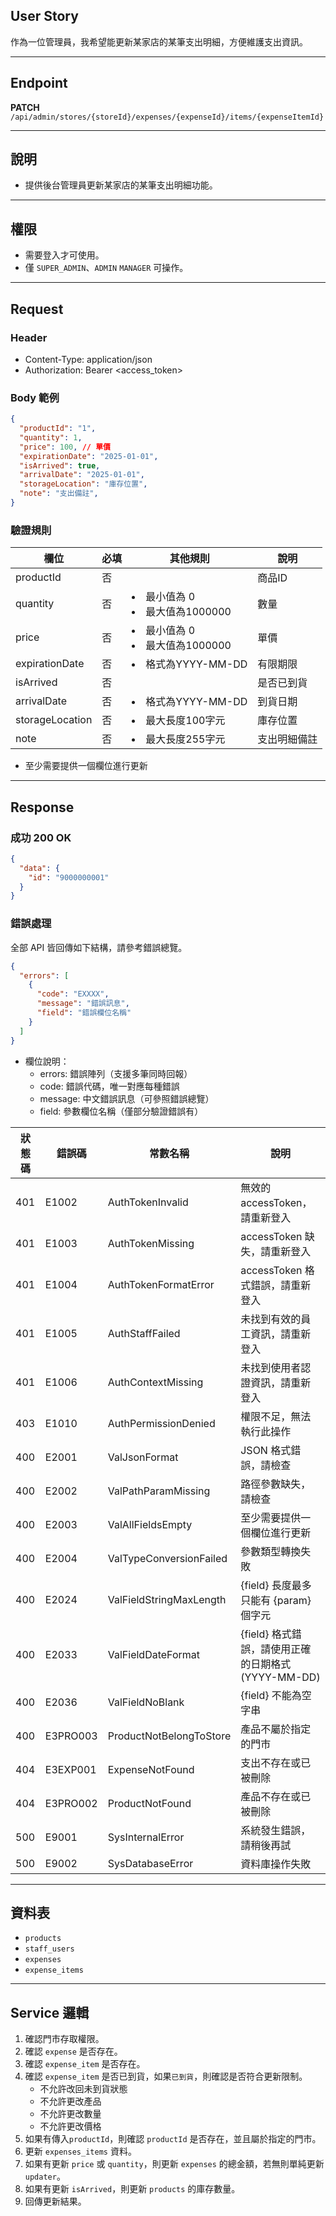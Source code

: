 ## User Story

作為一位管理員，我希望能更新某家店的某筆支出明細，方便維護支出資訊。

---

## Endpoint

**PATCH** `/api/admin/stores/{storeId}/expenses/{expenseId}/items/{expenseItemId}`

---

## 說明

- 提供後台管理員更新某家店的某筆支出明細功能。

---

## 權限

- 需要登入才可使用。
- 僅 `SUPER_ADMIN`、`ADMIN` `MANAGER` 可操作。

---

## Request

### Header

- Content-Type: application/json
- Authorization: Bearer <access_token>

### Body 範例

```json
{
  "productId": "1",
  "quantity": 1,
  "price": 100, // 單價
  "expirationDate": "2025-01-01",
  "isArrived": true,
  "arrivalDate": "2025-01-01",
  "storageLocation": "庫存位置",
  "note": "支出備註",
}
```

### 驗證規則

| 欄位            | 必填 | 其他規則                          | 說明         |
| --------------- | ---- | --------------------------------- | ------------ |
| productId       | 否   |                                   | 商品ID       |
| quantity        | 否   | <li>最小值為 0<li>最大值為1000000 | 數量         |
| price           | 否   | <li>最小值為 0<li>最大值為1000000 | 單價         |
| expirationDate  | 否   | <li>格式為YYYY-MM-DD              | 有限期限     |
| isArrived       | 否   |                                   | 是否已到貨   |
| arrivalDate     | 否   | <li>格式為YYYY-MM-DD              | 到貨日期     |
| storageLocation | 否   | <li>最大長度100字元               | 庫存位置     |
| note            | 否   | <li>最大長度255字元               | 支出明細備註 |

- 至少需要提供一個欄位進行更新

---

## Response

### 成功 200 OK

```json
{
  "data": {
    "id": "9000000001"
  }
}
```

### 錯誤處理

全部 API 皆回傳如下結構，請參考錯誤總覽。

```json
{
  "errors": [
    {
      "code": "EXXXX",
      "message": "錯誤訊息",
      "field": "錯誤欄位名稱"
    }
  ]
}
```

- 欄位說明：
  - errors: 錯誤陣列（支援多筆同時回報）
  - code: 錯誤代碼，唯一對應每種錯誤
  - message: 中文錯誤訊息（可參照錯誤總覽）
  - field: 參數欄位名稱（僅部分驗證錯誤有）

| 狀態碼 | 錯誤碼   | 常數名稱                | 說明                                                |
| ------ | -------- | ----------------------- | --------------------------------------------------- |
| 401    | E1002    | AuthTokenInvalid        | 無效的 accessToken，請重新登入                      |
| 401    | E1003    | AuthTokenMissing        | accessToken 缺失，請重新登入                        |
| 401    | E1004    | AuthTokenFormatError    | accessToken 格式錯誤，請重新登入                    |
| 401    | E1005    | AuthStaffFailed         | 未找到有效的員工資訊，請重新登入                    |
| 401    | E1006    | AuthContextMissing      | 未找到使用者認證資訊，請重新登入                    |
| 403    | E1010    | AuthPermissionDenied    | 權限不足，無法執行此操作                            |
| 400    | E2001    | ValJsonFormat           | JSON 格式錯誤，請檢查                               |
| 400    | E2002    | ValPathParamMissing     | 路徑參數缺失，請檢查                                |
| 400    | E2003    | ValAllFieldsEmpty       | 至少需要提供一個欄位進行更新                        |
| 400    | E2004    | ValTypeConversionFailed | 參數類型轉換失敗                                    |
| 400    | E2024    | ValFieldStringMaxLength | {field} 長度最多只能有 {param} 個字元               |
| 400    | E2033    | ValFieldDateFormat      | {field} 格式錯誤，請使用正確的日期格式 (YYYY-MM-DD) |
| 400    | E2036    | ValFieldNoBlank         | {field} 不能為空字串                                |
| 400    | E3PRO003 | ProductNotBelongToStore | 產品不屬於指定的門市                                |
| 404    | E3EXP001 | ExpenseNotFound         | 支出不存在或已被刪除                                |
| 404    | E3PRO002 | ProductNotFound         | 產品不存在或已被刪除                                |
| 500    | E9001    | SysInternalError        | 系統發生錯誤，請稍後再試                            |
| 500    | E9002    | SysDatabaseError        | 資料庫操作失敗                                      |

---

## 資料表

- `products`
- `staff_users`
- `expenses`
- `expense_items`

---

## Service 邏輯

1. 確認門市存取權限。
2. 確認 `expense` 是否存在。
3. 確認 `expense_item` 是否存在。
4. 確認 `expense_item` 是否已到貨，如果`已到貨`，則確認是否符合更新限制。
   - 不允許改回未到貨狀態
   - 不允許更改產品
   - 不允許更改數量
   - 不允許更改價格
5. 如果有傳入`productId`，則確認 `productId` 是否存在，並且屬於指定的門市。
6. 更新 `expenses_items` 資料。
7. 如果有更新 `price` 或 `quantity`，則更新 `expenses` 的總金額，若無則單純更新 `updater`。
8. 如果有更新 `isArrived`，則更新 `products` 的庫存數量。
9. 回傳更新結果。
